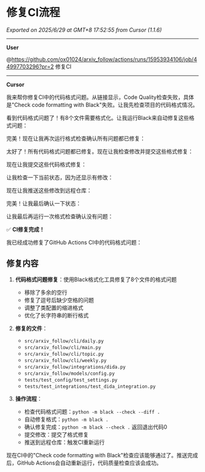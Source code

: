 # 修复CI流程
_Exported on 2025/6/29 at GMT+8 17:52:55 from Cursor (1.1.6)_

---

**User**

@https://github.com/ox01024/arxiv_follow/actions/runs/15953934106/job/44997703296?pr=2  修复CI

---

**Cursor**

我来帮你修复CI中的代码格式问题。从链接显示，Code Quality检查失败，具体是"Check code formatting with Black"失败。让我先检查项目的代码格式情况。

看到代码格式问题了！有8个文件需要格式化。让我运行Black来自动修复这些格式问题：

完美！现在让我再次运行格式检查确认所有问题都已修复：

太好了！所有代码格式问题都已修复。现在让我检查修改并提交这些格式修复：

现在让我提交这些代码格式修复：

让我检查一下当前状态，因为还显示有修改：

现在让我推送这些修改到远程仓库：

完美！让我最后确认一下状态：

让我最后再运行一次格式检查确认没有问题：

✅ **CI修复完成！**

我已经成功修复了GitHub Actions CI中的代码格式问题：

## 修复内容
1. **代码格式问题修复**：使用Black格式化工具修复了8个文件的格式问题
   - 移除了多余的空行
   - 修复了逗号后缺少空格的问题
   - 调整了类配置的缩进格式
   - 优化了长字符串的断行格式

2. **修复的文件**：
   - `src/arxiv_follow/cli/daily.py`
   - `src/arxiv_follow/cli/main.py`  
   - `src/arxiv_follow/cli/topic.py`
   - `src/arxiv_follow/cli/weekly.py`
   - `src/arxiv_follow/integrations/dida.py`
   - `src/arxiv_follow/models/config.py`
   - `tests/test_config/test_settings.py`
   - `tests/test_integrations/test_dida_integration.py`

3. **操作流程**：
   - 检查代码格式问题：`python -m black --check --diff .`
   - 自动修复格式：`python -m black .`
   - 确认修复完成：`python -m black --check .` 返回退出代码0
   - 提交修改：提交了格式修复
   - 推送到远程仓库：触发CI重新运行

现在CI中的"Check code formatting with Black"检查应该能够通过了。推送完成后，GitHub Actions会自动重新运行，代码质量检查应该会成功。

